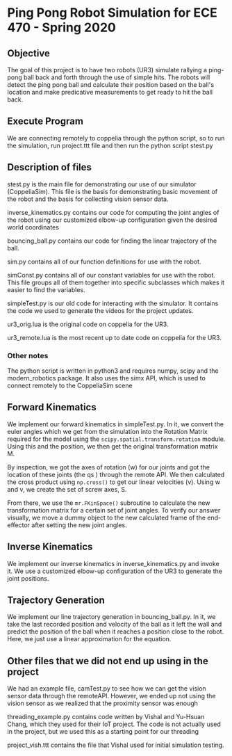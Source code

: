 # Ping Pong Robot Simulation for ECE 470 - Spring 2020

## Objective
The goal of this project is to have two robots (UR3) simulate rallying a ping-pong ball back and forth through the use of simple hits. The robots will detect the ping pong ball and calculate their position based on the ball's location and make predicative measurements to get ready to hit the ball back.

## Execute Program
We are connecting remotely to coppelia through the python script, so to run the simulation, run project.ttt file and then run the python script stest.py

## Description of files
stest.py is the main file for demonstrating our use of our simulator (CoppeliaSim). This file is the basis for demonstrating basic movement of the robot and the basis for collecting vision sensor data. 

inverse_kinematics.py contains our code for computing the joint angles of the robot using our customized elbow-up configuration given the desired world coordinates

bouncing_ball.py contains our code for finding the linear trajectory of the ball.

sim.py contains all of our function definitions for use with the robot. 

simConst.py contains all of our constant variables for use with the robot. This file groups all of them together into specific subclasses which makes it easier to find the variables.

simpleTest.py is our old code for interacting with the simulator. It contains the code we used to generate the videos for the project updates. 

ur3_orig.lua is the original code on coppelia for the UR3.

ur3_remote.lua is the most recent up to date code on coppelia for the UR3.

### Other notes
The python script is written in python3 and requires numpy, scipy and the modern_robotics package. It also uses the simx API, which is used to connect remotely to the CoppeliaSim scene

## Forward Kinematics
We implement our forward kinematics in simpleTest.py. In it, we convert the euler angles which we get from the simulation into the Rotation Matrix required for the model using the `scipy.spatial.transform.rotation` module. Using this and the position, we then get the original transformation matrix M. 

By inspection, we got the axes of rotation (w) for our joints and got the location of these joints (the qs ) through the remote API. We then calculated the cross product using `np.cross()` to get our linear velocities (v). Using w and v, we create the set of screw axes, S. 

From there, we use the `mr.FKinSpace()` subroutine to calculate the new transformation matrix for a certain set of joint angles. To verify our answer visually, we move a dummy object to the new calculated frame of the end-effector after setting the new joint angles. 

## Inverse Kinematics

We implement our inverse kinematics in inverse_kinematics.py and invoke it. We use a customized elbow-up configuration of the UR3 to generate the joint positions. 

## Trajectory Generation

We implement our line trajectory generation in bouncing_ball.py. In it, we take the last recorded position and velocity of the ball as it left the wall and predict the position of the ball when it reaches a position close to the robot. Here, we just use a linear approximation for the equation. 

## Other files that we did not end up using in the project
We had an example file, camTest.py to see how we can get the vision sensor data through the remoteAPI. However, we ended up not using the vision sensor as we realized that the proximity sensor was enough

threading_example.py contains code written by Vishal and Yu-Hsuan Chang, which they used for their IoT project. The code is not actually used in the project, but we used this as a starting point for our threading

project_vish.ttt contains the file that Vishal used for initial simulation testing. 
